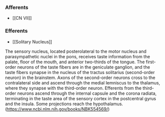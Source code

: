 ### Afferents
- [[CN VII]]
### Efferents
- [[Solitary Nucleus]]

The sensory nucleus, located posterolateral to the motor nucleus and parasympathetic nuclei in the pons, receives taste information from the palate, floor of the mouth, and anterior two-thirds of the tongue. The first-order neurons of the taste fibers are in the geniculate ganglion, and the taste fibers synapse in the nucleus of the tractus solitarius (second-order neuron) in the brainstem. Axons of the second-order neurons cross to the contralateral side and ascend through the medial lemniscus to the thalamus, where they synapse with the third-order neuron. Efferents from the third-order neurons ascend through the internal capsule and the corona radiata, terminating in the taste area of the sensory cortex in the postcentral gyrus and the insula. Some projections reach the hypothalamus. (https://www.ncbi.nlm.nih.gov/books/NBK554569/)